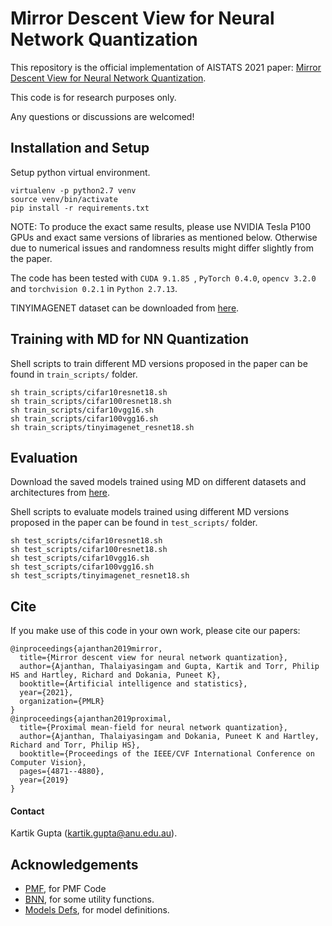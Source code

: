 # Mirror Descent View for Neural Network Quantization

This repository is the official implementation of AISTATS 2021 paper: [Mirror Descent View for Neural Network Quantization](https://arxiv.org/pdf/1910.08237.pdf).

This code is for research purposes only.

Any questions or discussions are welcomed!

## Installation and Setup

Setup python virtual environment.

```
virtualenv -p python2.7 venv
source venv/bin/activate
pip install -r requirements.txt
```

NOTE: To produce the exact same results, please use NVIDIA Tesla P100 GPUs and exact same versions of libraries as mentioned below. Otherwise due to numerical issues and randomness results might differ slightly from the paper.

The code has been tested with `CUDA 9.1.85 `, `PyTorch 0.4.0`, `opencv 3.2.0` and `torchvision 0.2.1` in `Python 2.7.13`.

TINYIMAGENET dataset can be downloaded from [here](https://drive.google.com/file/d/1nkFCYsEpT5lj7sXaAXhlAaD1F4GTJSru/view?usp=sharing).

## Training with MD for NN Quantization

Shell scripts to train different MD versions proposed in the paper can be found in `train_scripts/` folder. 

```
sh train_scripts/cifar10resnet18.sh
sh train_scripts/cifar100resnet18.sh
sh train_scripts/cifar10vgg16.sh
sh train_scripts/cifar100vgg16.sh
sh train_scripts/tinyimagenet_resnet18.sh
```

## Evaluation 

Download the saved models trained using MD on different datasets and architectures from [here](https://drive.google.com/file/d/1E93Vpe-CRQpbEqZwC9UexY5uSpwlFjcA/view?usp=sharing).

Shell scripts to evaluate models trained using different MD versions proposed in the paper can be found in `test_scripts/` folder. 

```
sh test_scripts/cifar10resnet18.sh
sh test_scripts/cifar100resnet18.sh
sh test_scripts/cifar10vgg16.sh
sh test_scripts/cifar100vgg16.sh
sh test_scripts/tinyimagenet_resnet18.sh
```

## Cite

If you make use of this code in your own work, please cite our papers:

```
@inproceedings{ajanthan2019mirror,
  title={Mirror descent view for neural network quantization},
  author={Ajanthan, Thalaiyasingam and Gupta, Kartik and Torr, Philip HS and Hartley, Richard and Dokania, Puneet K},
  booktitle={Artificial intelligence and statistics},
  year={2021},
  organization={PMLR}
}
@inproceedings{ajanthan2019proximal,
  title={Proximal mean-field for neural network quantization},
  author={Ajanthan, Thalaiyasingam and Dokania, Puneet K and Hartley, Richard and Torr, Philip HS},
  booktitle={Proceedings of the IEEE/CVF International Conference on Computer Vision},
  pages={4871--4880},
  year={2019}
}
```

#### Contact
Kartik Gupta (kartik.gupta@anu.edu.au).

Acknowledgements
----------------------
* [PMF](https://github.com/tajanthan/pmf), for PMF Code
* [BNN](https://github.com/itayhubara/BinaryNet.pytorch), for some utility functions.
* [Models Defs](https://github.com/kuangliu/pytorch-cifar), for model definitions.
